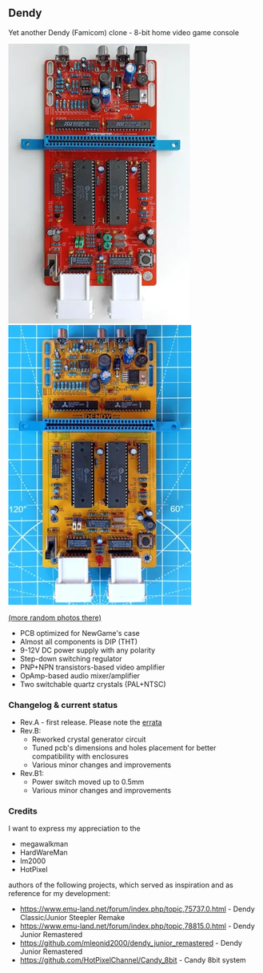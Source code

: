 ## Dendy
Yet another Dendy (Famicom) clone - 8-bit home video game console

[![photo](images/thumb.revA.webp)](images/revA.webp?raw=true)
[![photo](images/thumb.revB.webp)](images/revB.webp?raw=true)

[(more random photos there)](https://cloud.err200.net/index.php/s/73TR85tYZkMm8Ax?path=%2Fdendy)

- PCB optimized for NewGame's case
- Almost all components is DIP (THT)
- 9-12V DC power supply with any polarity
- Step-down switching regulator
- PNP+NPN transistors-based video amplifier
- OpAmp-based audio mixer/amplifier
- Two switchable quartz crystals (PAL+NTSC)

### Changelog & current status
* Rev.A - first release. Please note the [errata](pcb/rev.A/ERRATA.txt)
* Rev.B:
    - Reworked crystal generator circuit
    - Tuned pcb's dimensions and holes placement for better compatibility with enclosures
    - Various minor changes and improvements
* Rev.B1:
    - Power switch moved up to 0.5mm
    - Various minor changes and improvements

### Credits
I want to express my appreciation to the
 - megawalkman
 - HardWareMan
 - lm2000
 - HotPixel

authors of the following projects, which served as inspiration and as reference for my development:

- https://www.emu-land.net/forum/index.php/topic,75737.0.html - Dendy Classic/Junior Steepler Remake
- https://www.emu-land.net/forum/index.php/topic,78815.0.html - Dendy Junior Remastered
- https://github.com/mleonid2000/dendy_junior_remastered - Dendy Junior Remastered
- https://github.com/HotPixelChannel/Candy_8bit - Candy 8bit system
